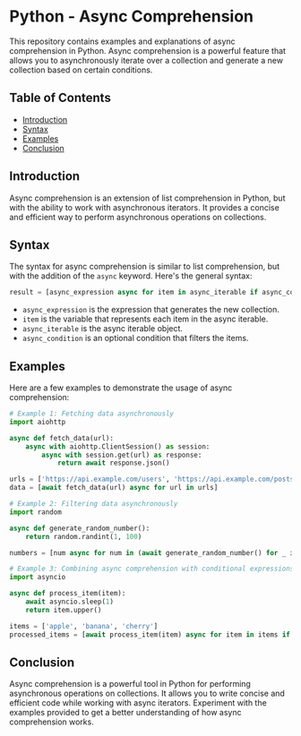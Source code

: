 # Python - Async Comprehension

This repository contains examples and explanations of async comprehension in Python. Async comprehension is a powerful feature that allows you to asynchronously iterate over a collection and generate a new collection based on certain conditions.

## Table of Contents
- [Introduction](#introduction)
- [Syntax](#syntax)
- [Examples](#examples)
- [Conclusion](#conclusion)

## Introduction
Async comprehension is an extension of list comprehension in Python, but with the ability to work with asynchronous iterators. It provides a concise and efficient way to perform asynchronous operations on collections.

## Syntax
The syntax for async comprehension is similar to list comprehension, but with the addition of the `async` keyword. Here's the general syntax:

```python
result = [async_expression async for item in async_iterable if async_condition]
```

- `async_expression` is the expression that generates the new collection.
- `item` is the variable that represents each item in the async iterable.
- `async_iterable` is the async iterable object.
- `async_condition` is an optional condition that filters the items.

## Examples
Here are a few examples to demonstrate the usage of async comprehension:

```python
# Example 1: Fetching data asynchronously
import aiohttp

async def fetch_data(url):
    async with aiohttp.ClientSession() as session:
        async with session.get(url) as response:
            return await response.json()

urls = ['https://api.example.com/users', 'https://api.example.com/posts']
data = [await fetch_data(url) async for url in urls]

# Example 2: Filtering data asynchronously
import random

async def generate_random_number():
    return random.randint(1, 100)

numbers = [num async for num in (await generate_random_number() for _ in range(10)) if num % 2 == 0]

# Example 3: Combining async comprehension with conditional expressions
import asyncio

async def process_item(item):
    await asyncio.sleep(1)
    return item.upper()

items = ['apple', 'banana', 'cherry']
processed_items = [await process_item(item) async for item in items if len(item) > 5]

```

## Conclusion
Async comprehension is a powerful tool in Python for performing asynchronous operations on collections. It allows you to write concise and efficient code while working with async iterators. Experiment with the examples provided to get a better understanding of how async comprehension works.
